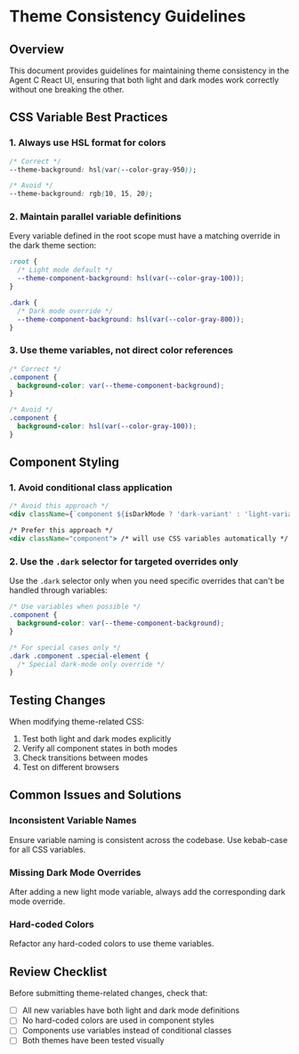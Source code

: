 # Theme Consistency Guidelines

## Overview

This document provides guidelines for maintaining theme consistency in the Agent C React UI, ensuring that both light and dark modes work correctly without one breaking the other.

## CSS Variable Best Practices

### 1. Always use HSL format for colors

```css
/* Correct */
--theme-background: hsl(var(--color-gray-950));

/* Avoid */
--theme-background: rgb(10, 15, 20);
```

### 2. Maintain parallel variable definitions

Every variable defined in the root scope must have a matching override in the dark theme section:

```css
:root {
  /* Light mode default */
  --theme-component-background: hsl(var(--color-gray-100));
}

.dark {
  /* Dark mode override */
  --theme-component-background: hsl(var(--color-gray-800));
}
```

### 3. Use theme variables, not direct color references

```css
/* Correct */
.component {
  background-color: var(--theme-component-background);
}

/* Avoid */
.component {
  background-color: hsl(var(--color-gray-100));
}
```

## Component Styling

### 1. Avoid conditional class application

```jsx
/* Avoid this approach */
<div className={`component ${isDarkMode ? 'dark-variant' : 'light-variant'}`}>

/* Prefer this approach */
<div className="component"> /* will use CSS variables automatically */
```

### 2. Use the `.dark` selector for targeted overrides only

Use the `.dark` selector only when you need specific overrides that can't be handled through variables:

```css
/* Use variables when possible */
.component {
  background-color: var(--theme-component-background);
}

/* For special cases only */
.dark .component .special-element {
  /* Special dark-mode only override */
}
```

## Testing Changes

When modifying theme-related CSS:

1. Test both light and dark modes explicitly
2. Verify all component states in both modes
3. Check transitions between modes
4. Test on different browsers

## Common Issues and Solutions

### Inconsistent Variable Names

Ensure variable naming is consistent across the codebase. Use kebab-case for all CSS variables.

### Missing Dark Mode Overrides

After adding a new light mode variable, always add the corresponding dark mode override.

### Hard-coded Colors

Refactor any hard-coded colors to use theme variables.

## Review Checklist

Before submitting theme-related changes, check that:

- [ ] All new variables have both light and dark mode definitions
- [ ] No hard-coded colors are used in component styles
- [ ] Components use variables instead of conditional classes
- [ ] Both themes have been tested visually